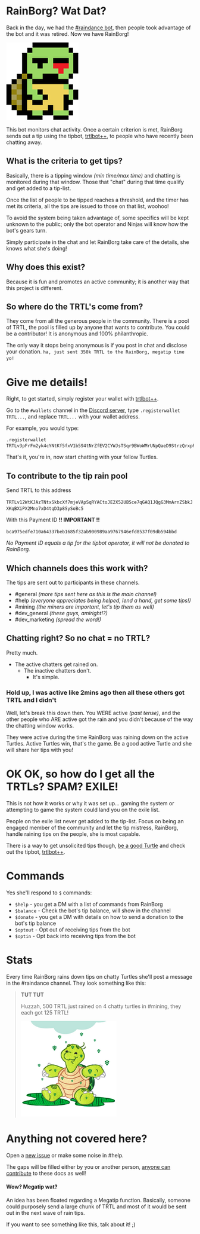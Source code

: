 # RainBorg? Wat Dat?

Back in the day, we had the [#raindance bot](Participating-in-Raindance), then people took advantage of the bot and it was retired. Now we have RainBorg!

<img src="guides/images/rainborg/rainborg-avatar.png" width="194" height="208" alt="RainBorg Avatar" />

This bot monitors chat activity. Once a certain criterion is met, RainBorg sends out a tip using the tipbot, [trtlbot++](Using-trtlbot-plus-plus), to people who have recently been chatting away.

## What is the criteria to get tips?

Basically, there is a tipping window *(min time/max time)* and chatting is monitored during that window. Those that "chat" during that time qualify and get added to a tip-list. 

Once the list of people to be tipped reaches a threshold, and the timer has met its criteria, all the tips are issued to those on that list, woohoo!  

To avoid the system being taken advantage of, some specifics will be kept unknown to the public; only the bot operator and Ninjas will know how the bot's gears turn. 

Simply participate in the chat and let RainBorg take care of the details, she knows what she's doing!

## Why does this exist?

Because it is fun and promotes an active community; it is another way that this project is different.

## So where do the TRTL's come from?

They come from all the generous people in the community. There is a pool of TRTL, the pool is filled up by anyone that wants to contribute. You could be a contributor! It is anonymous and 100% philanthropic. 

The only way it stops being anonymous is if you post in chat and disclose your donation.   `ha, just sent 350k TRTL to the RainBorg, megatip time yo!`

# Give me details!

Right, to get started, simply register your wallet with [trtlbot++](Using-trtlbot-plus-plus#registering-your-wallet).

Go to the  `#wallets` channel in the [Discord server](https://discord.gg/J7g99EE), type `.registerwallet TRTL...`, and replace `TRTL...` with your wallet address. 

For example, you would type:

```
.registerwallet TRTLv3pFrFm2yk4cYNtKf5fxV1b594tNrZfEV2CYWJsTSqr9BWoWMrUNpQaeD9StrzQrxpRQKPCdd1FfvT6D6dAg4pY6iB7sqsG
```

That's it, you're in, now start chatting with your fellow Turtles.

## To contribute to the tip rain pool

Send TRTL to this address

`TRTLv12WtKJAzTNtxSkbcXf7mjeVApSqRYACtoJE2X52UBSce7qGAQ1JQgG3MmArnZSbkJXKqBXiPX2Mno7xD4tqD3p8SySoBc5`

With this Payment ID **!! IMPORTANT !!**

`bca975edfe710a64337beb1685f32ab900989aa9767946efd8537f09db594bbd`

_No Payment ID equals a tip for the tipbot operator, it will not be donated to RainBorg._

## Which channels does this work with?

The tips are sent out to participants in these channels.

  - \#general *(more tips sent here as this is the main channel)*
  - \#help *(everyone appreciates being helped, lend a hand, get some tips!)*
  - \#mining *(the miners are important, let's tip them as well)*
  - \#dev_general *(these guys, amiright!?)*
  - \#dev_marketing *(spread the word!)*

## Chatting right? So no chat = no TRTL?

Pretty much.  
- The active chatters get rained on.  
  - The inactive chatters don't.  
    - It's simple.  

### Hold up, I was active like 2mins ago then all these others got TRTL and I didn't

Well, let's break this down then. You WERE active *(past tense)*, and the other people who ARE active got the rain and you didn't because of the way the chatting window works.  

They were active during the time RainBorg was raining down on the active Turtles. Active Turtles win, that's the game. Be a good active Turtle and she will share her tips with you!

# OK OK, so how do I get all the TRTLs? SPAM? EXILE!

This is not how it works or why it was set up... gaming the system or attempting to game the system could land you on the exile list.  

People on the exile list never get added to the tip-list. Focus on being an engaged member of the community and let the tip mistress, RainBorg, handle raining tips on the people, she is most capable.  

There is a way to get unsolicited tips though, [be a good Turtle](https://medium.com/@turtlecoin/how-to-be-a-good-turtle-20a427028a18) and check out the tipbot, [trtlbot++](Using-trtlbot-plus-plus).

# Commands

Yes she'll respond to `$` commands:

  - `$help` - you get a DM with a list of commands from RainBorg
  - `$balance` - Check the bot's tip balance, will show in the channel
  - `$donate` - you get a DM with details on how to send a donation to the bot's tip balance
  - `$optout` - Opt out of receiving tips from the bot
  - `$optin` - Opt back into receiving tips from the bot

# Stats

Every time RainBorg rains down tips on chatty Turtles she'll post a message in the #raindance channel.
They look something like this:

<blockquote>
<strong>TUT TUT</strong>
<p>Huzzah, 500 TRTL just rained on 4 chatty turtles in #mining, they each got 125 TRTL!</p>
<img src="guides/images/rainborg/rainborg-rain.png" width="256" height="256" alt="turtle in the rain" />
</blockquote>

# Anything not covered here?

Open a [new issue](https://github.com/turtlecoin/meta/issues/new?title=RainBorg+Question) or make some noise in #help.

The gaps will be filled either by you or another person, [anyone can contribute](https://github.com/turtlecoin/turtlecoin-wiki) to these docs as well!

#### Wow? Megatip wat?

An idea has been floated regarding a Megatip function. Basically, someone could purposely send a large chunk of TRTL and most of it would be sent out in the next wave of rain tips. 

If you want to see something like this, talk about it! ;)
